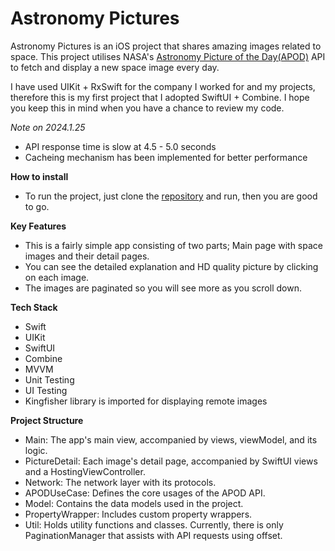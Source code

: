 # Astronomy Pictures

Astronomy Pictures is an iOS project that shares amazing images related to space.
This project utilises NASA's [Astronomy Picture of the Day(APOD)](https://api.nasa.gov/) API to fetch and display a new space image every day.

I have used UIKit + RxSwift for the company I worked for and my projects, therefore this is my first project that I adopted SwiftUI + Combine. I hope you keep this in mind when you have a chance to review my code.

_Note on 2024.1.25_
- API response time is slow at 4.5 - 5.0 seconds
- Cacheing mechanism has been implemented for better performance

**How to install**

- To run the project, just clone the [repository](https://github.com/vanjang/AstronomyPictures.git) and run, then you are good to go.


**Key Features**

- This is a fairly simple app consisting of two parts; Main page with space images and their detail pages.
- You can see the detailed explanation and HD quality picture by clicking on each image.
- The images are paginated so you will see more as you scroll down.


**Tech Stack**

- Swift
- UIKit
- SwiftUI
- Combine
- MVVM
- Unit Testing
- UI Testing
- Kingfisher library is imported for displaying remote images


**Project Structure**

- Main: The app's main view, accompanied by views, viewModel, and its logic.
- PictureDetail: Each image's detail page, accompanied by SwiftUI views and a HostingViewController.
- Network: The network layer with its protocols.
- APODUseCase: Defines the core usages of the APOD API.
- Model: Contains the data models used in the project.
- PropertyWrapper: Includes custom property wrappers.
- Util: Holds utility functions and classes. Currently, there is only PaginationManager that assists with API requests using offset.
 

